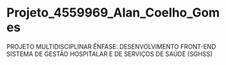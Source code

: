 # Projeto_4559969_Alan_Coelho_Gomes
PROJETO MULTIDISCIPLINAR  ÊNFASE: DESENVOLVIMENTO FRONT-END SISTEMA DE GESTÃO HOSPITALAR E DE SERVIÇOS DE SAÚDE (SGHSS)
